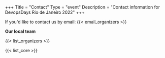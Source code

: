 +++
Title = "Contact"
Type = "event"
Description = "Contact information for DevopsDays Rio de Janeiro 2022"
+++

If you'd like to contact us by email: {{< email_organizers >}}

**Our local team**

{{< list_organizers >}}


{{< list_core >}}
